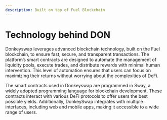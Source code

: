 ```yaml
---
description: Built on top of Fuel Blockchain
---
```


# Technology behind DON

Donkeyswap leverages advanced blockchain technology, built on the Fuel blockchain, to ensure fast, secure, and transparent transactions. The platform’s smart contracts are designed to automate the management of liquidity pools, execute trades, and distribute rewards with minimal human intervention. This level of automation ensures that users can focus on maximizing their returns without worrying about the complexities of DeFi.

The smart contracts used in Donkeyswap are programmed in Sway, a widely adopted programming language for blockchain development. These contracts interact with various DeFi protocols to offer users the best possible yields. Additionally, DonkeySwap integrates with multiple interfaces, including web and mobile apps, making it accessible to a wide range of users.
